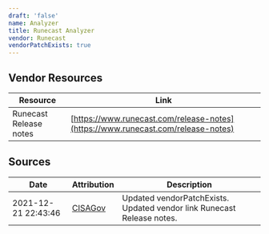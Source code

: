 ```yaml
---
draft: 'false'
name: Analyzer
title: Runecast Analyzer
vendor: Runecast
vendorPatchExists: true
---
```


## Vendor Resources
| Resource | Link |
| --- | --- |
| Runecast Release notes | [https://www.runecast.com/release-notes](https://www.runecast.com/release-notes) |



## Sources
| Date | Attribution | Description |
| --- | --- | --- |
| 2021-12-21 22:43:46 | [CISAGov](https://raw.githubusercontent.com/cisagov/log4j-affected-db/develop/README.md) | Updated vendorPatchExists. Updated vendor link Runecast Release notes.  |
